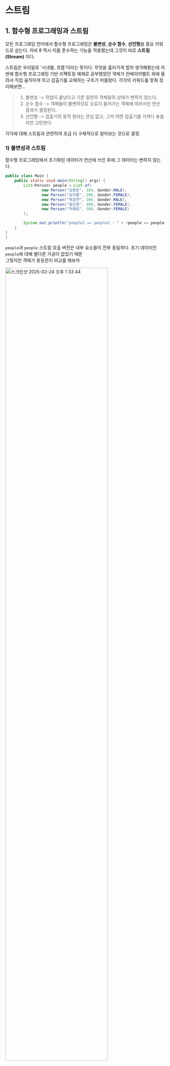 # 스트림

## 1. 함수형 프로그래밍과 스트림

모든 프로그래밍 언어에서 함수형 프로그래밍은 **불변성**, **순수 함수**, **선언형**을 중요 키워드로 삼는다. 자바 8 역시 이를 준수하는 기능을 적용했는데 그것이 바로 **스트림(Stream)** 이다.

스트림은 우리말로 '시냇물, 흐름'이라는 뜻이다. 무엇을 흘러가게 할까 생각해봤는데 저번에 함수형 프로그래밍 기반 리팩토링 예제로 공부했었던 객체가 컨베이어벨트 위에 올려서 직접 움직이게 하고 검출기를 교체하는 구조가 떠올랐다. 각각의 키워드를 맞춰 정리해보면...

>1. 불변성 -> 작업이 끝났다고 기존 일련의 객체들의 상태가 변하지 않는다.
>2. 순수 함수 -> 객체들이 불변하므로 오로지 들어가는 객체에 따라서만 연산 결과가 결정된다.
>3. 선언형 -> 검출기의 동작 원리는 관심 없고, 그저 어떤 검출기를 가져다 놓을지만 고민한다.

각각에 대해 스트림과 관련하여 조금 더 구체적으로 알아보는 것으로 결정.

### 1) 불변성과 스트림

함수형 프로그래밍에서 초기화된 데이터가 연산에 쓰인 후에 그 데이터는 변하지 않는다.

```java
public class Main {
    public static void main(String[] args) {
        List<Person> people = List.of(
                new Person("김동준", 184, Gender.MALE),
                new Person("송아름", 200, Gender.FEMALE),
                new Person("채호연", 300, Gender.MALE),
                new Person("홍은영", 400, Gender.FEMALE),
                new Person("허예림", 500, Gender.FEMALE)
        );

        System.out.println("people1 == people2 : " + (people == people.stream().toList()));
    }
}
}
```

`people`과 `people` 스트림 호출 버전은 내부 요소들이 전부 동일하다. 초기 데이터인 `people`에 대해 별다른 가공이 없었기 때문\
그렇지만 객체가 동등한지 비교를 해보자

<img width="80%" alt="스크린샷 2025-02-24 오후 1 33 44" src="https://github.com/user-attachments/assets/9f75cfd2-7c91-45de-9a32-40e7dc6c8b5d" />

객체가 다르게 뜨는 이유는, 스트림 연산이 새로운 객체를 내뱉기 때문이다. 즉, 초기 데이터를 건드려서 기존 객체를 수정하지 않는다. 참고로 자바에서 객체의 `==`는 동일한 메모리 주소 참조 여부를 검증하는 데에 쓰인다. 결론은 초기 데이터의 **불변성**이 지켜진다.

### 2) 순수 함수와 스트림

데이터의 초기 불변성이 지켜지기 때문에, 연산 과정에서 데이터가 훼손될 우려가 없으므로 원하는 결과가 나오는 책임은 연산을 담당하는 검출기만 잘 동작하면 된다. 어찌됐든 함수형 프로그래밍 페러다임은 메소드 실행을 통해 외부의 값 변경에 대한 위험 시도를 없애는 것이 주요 목적이기 떄문이다. 앞서 말한 외부의 값 변경으로 인한 부작용을 **사이드 이펙트(Side Effect)** 혹은 부수 효과라고 부르는데, 사실 프로그래밍 관점에서 내가 동일한 입력값을 넣었음에도 매번 다른 값이 나오면 그것은 정상적인 연산은 아니다. 함수형 프로그래밍은 이를 절대적으로 중요시하므로 결국 외부 변수로 파생되는 사이드 이펙트를 없애려 하고, 이 사이드 이펙트가 없는 함수를 **순수 함수**라고 한다.

스트림은 동일한 입력값에 대해 동일한 연산을 수행하면 몇 번을 수행해도 동일한 결과가 나오도록 설계되어 있다. 즉, 스트림으로 수행되는 연산은 순수 함수 기반임을 알 수 있다.

### 3) 선언형과 스트림

기존의 필터는 명령형이었으면 이렇게 작성된다.

```java
List<Element> result;

for (Element e: List) {
    if (e.isMeetTheCreteria) result.add(e);
}
```

각각의 요소들에 대해 어떤 연산인지를 정의(선언)하고, 그 연산에 대해서 정의(명령)하는 과정이 필요했다.\
이것이 스트림으로 바뀌면 다음처럼 간결해진다.

```java
result.stream().filter(Element::isMeetTHeCreteria).toList();
```

각각의 요소들에 대해 어떤 연산이지를 정의(선언)하는 데에서 끝난다. 그 내부 동작은 개발자가 알 필요가 없어진다. 즉, **스트림은 선언형**이다.

## 2. 스트림 vs 컬렉션

얼핏 보면 컬렉션의 연산과 다를 바가 없지만, 실제로는 큰 차이가 있으면서도 컬렉션의 연산처럼 동작하게 하여 동일한 결과를 반환한다.

>- 저장소 없음 : 컬렉션은 일반적으로 물리적 데이터 집합인 반면, 스트림은 작업 파이프라인에 제공되는 논리적인 뷰
>- 본질적 기능 : 스트림에 대한 작업은 결과를 생성하지만 그 소스는 수정되지 않음. 예를 들어 스트림에 필터링을 호출하면 원래 컬렉션에서 스트림을 제거하는 대신 새 스트림을 반환
>- 지연 연산: 필터링, 매핑 등과 같은 많은 스트림 연산을 한꺼번에 묶어 터미널 연산을 사용하여 한 번에 실행. 이 기법은 연산을 처리하기 위한 최적화된 실행 전략 생성
>- 무제한 사이즈: 컬렉션과 다르게 무한 스트림이 존재. limit(n) 또는 findFirst()와 같은 단락 연산을 사용하면 무한 스트림에 대한 계산을 유한한 시간 내에 완료
>- 소모성: 스트림의 요소는 스트림의 수명 동안 한 번만 방문. 반복자와 마찬가지로 소스의 동일한 요소를 다시 방문하려면 새 스트림을 생성해야 함

이들 중에서 핵심은 **지연 연산**과 **소모성**이다. 지연 실행을 이해하면 무제한 사이즈가 자연스럽게 연계되고, 소모성을 이해하면 저장소 없음이 자연스럽게 연계된다.

### 1) 지연 연산

다른 말로는 지연 연산이라고도 할 수 있다. 아래와 같은 일련의 데이터가 있다.

```java
public static void main(String[] args) {
    List<Person> people = List.of(
            new Person("김동준", 184, Gender.MALE),
            new Person("송아름", 200, Gender.FEMALE),
            new Person("채호연", 300, Gender.MALE),
            new Person("홍은영", 400, Gender.FEMALE),
            new Person("허예림", 500, Gender.FEMALE)
    );

    // ...
```

그리고 이것들을 신장 기준에 따라서 분류를 하는 메소드를 명령형(반복문)과 선언형(스트림)으로 나눠서 작성해본다.

```java
// 명령형
static void calculateByCollection(List<Person> people) {
    List<Person> result = new ArrayList<>();

    for (Person person: people) {
        if (person.height() < 300) result.add(person);
    }

    System.out.println(result);
}

// 선언형
static void calculateByStream(List<Person> people) {
    List<Person> result = people.stream()
            .filter(p -> p.height() < 300)
            .toList();

    System.out.println(result);
}
```

이제 각 메소드를 실행하면서 디버깅을 해본다. 먼저 명령형으로 작성한 경우부터 확인해보자.

<img width="80%" alt="스크린샷 2025-02-25 오후 4 44 17" src="https://github.com/user-attachments/assets/aedce8f0-4894-4afc-a8ca-5a2fdb4e346a" />

코드 라인에 따라 반복문 내부에서 연산(`person.height() < 300`)이 이뤄지면서 조건을 만족하는 요소(`Person`)를 결과 리스트(`result`)에 담는 과정이 실시간으로 이뤄지고 있다. 반면 스트림 연산이 이뤄지는 경우는 아래와 같다.

<img width="80%" alt="스크린샷 2025-02-25 오후 4 52 02" src="https://github.com/user-attachments/assets/5e6fd30a-1fb2-479f-a3b2-ff8746ca4032" />

파란색 라인(34번째 라인)까지 디버깅이 이뤄져도 아까 반복문과는 다르게 연산이 이뤄지지 않는 것을 확인할 수 있다. 즉, 최종 연산인 `toList()`가 호출될 때까지 연산이 이뤄지지 않는다. 여기서 `toList()`를 호출하면 작성해둔 람다식으로 넘어가 연산이 이뤄지게 된다.

<img width="80%" alt="스크린샷 2025-02-25 오후 4 54 45" src="https://github.com/user-attachments/assets/ca81bbaa-33f6-4bd5-851d-3ea5b5cee2f0" />

실제로 아래와 같이 로그를 각 중간 연산마다 남기고 코드를 실행해보면 로그가 다음처럼 나온다.

```java
List<Person> people = List.of(
        new Person("김동준", 184, Gender.MALE),
        new Person("송아름", 200, Gender.FEMALE),
        new Person("채호연", 300, Gender.MALE),
        new Person("홍은영", 400, Gender.FEMALE),
        new Person("허예림", 500, Gender.FEMALE)
);

List<String> result = people.stream()
        .peek(
                person -> System.out.println("> 초기 데이터 명칭: " + person.name())
        )
        .filter(
                person -> {
                    System.out.println("필터링 데이터 명칭: " + person.name());
                    return person.height() < 300;
                }
        )
        .map(
                person -> {
                    System.out.println("매핑 데이터 명칭: " + person.name());
                    return "키가 작은 " + person.name();
                }
        )
        .toList();

System.out.println(result);
```
```bash
> 초기 데이터 명칭: 김동준
필터링 데이터 명칭: 김동준
매핑 데이터 명칭: 김동준
> 초기 데이터 명칭: 송아름
필터링 데이터 명칭: 송아름
매핑 데이터 명칭: 송아름
> 초기 데이터 명칭: 채호연
필터링 데이터 명칭: 채호연
> 초기 데이터 명칭: 홍은영
필터링 데이터 명칭: 홍은영
> 초기 데이터 명칭: 허예림
필터링 데이터 명칭: 허예림
[키가 작은 김동준, 키가 작은 송아름]
```

로그를 확인하면, 각 요소에 대한 연산이 전부 이뤄지고 나서 다음 연산으로 넘어가게 된다. 이를 명령형에서 생각했으면 중간 연산마다 모든 요소를 비교하고, 또 비교하고... 하는 형식으로 돌아갔을 것을 스트림에서는 한 요소에 대한 모든 연산을 일괄적으로(즉, 최종 연산이 확인되고 나서 그제야 연산이 이뤄지는 방식으로) 이뤄지게 된다. 이 점이 스트림의 **지연 연산(지연 실행)** 특성을 담고 있다.

스트림이 지연 연산 전략을 채택한 이유는 바로 **실행의 최적화와 리소스 절약** 때문이다. 현재는 결과를 전부 반환하지만 만약 좀 더 복잡하게 생각해서 아래와 같은 요구사항과 그에 따른 의사코드를 비교하자.

> 키가 300을 넘거나 같지 않은 사람 중 첫 번째 사람을 찾자

```java
// 명령형

// 키가 300 미만인 사람 찾기
for (초기 데이터 요소들) {
    if (키 < 300) 중간 결과에 담기;
};

// 중간 결과 중 처음 마주하는 사람 찾기
for (중간 데이터 요소들) {
    if (인덱스가 0인가?) {
        최종 결과에 담기;
        break;
    };
};

```

두 번의 반복문을 거침으로써 시간 복잡도는 `초기 데이터 개수 * 중간 데이터 개수`만큼 연산된다. 어차피 중간 데이터는 `break`가 적용돼도 초기 데이터 개수에 따라 해당 로직의 실행시간이 결정되고 열심히 연산했음에도 불구하고 처음 마주한 데이터 외에는 전부 버려지게 되는 불필요한 작업이 된다. 이것을 스트림에서는 아래처럼 흘러가게 된다.

```java
// 스트림

// 첫 번째 요소부터 연산: 키가 300 미만 검증(filter(p -> p.height() < 300))
김동준 해당

// 최종 연산에서 처음 마주하는 사람 반환(findFirst())
김동준 반환
```

시간 복잡도는 최악의 경우에도 `초기 데이터 중 모든 연산을 만족하는 요소의 개수`까지 보장된다. 어떤 경우여도 명령형으로 연산하는 것보다 성능적으로 이점을 가져갈 수 있기 때문에 지연 연산 전략을 채택했다고 볼 수 있다. 이 점 때문에 스트림에서 가능한 개념이 **무한 스트림**인데, 어차피 무한한 길이의 리스트를 생각해도 최종 연산에서 한정하는 것이 논리적으로 당연하기 때문에 지연 연산 전략을 통해 무한 스트림의 활용 역시 자연스럽다.

```java
IntStream.iterate(1, n -> n + 1) // 1부터 시작해서 1씩 증가하는 무한 스트림
        .limit(10) // 처음 10개만 가져오기
        .forEach(System.out::println); // 출력
``` 

### 2) 소모성

스트림은 많은 중간 연산들을 거쳐서 최종 연산이 이뤄지게 된다. 중간 연산들은 매핑, 슬라이싱, 필터링, 검색 등에 해당하는 연산이고, 최종 연산은 전체 리스트화, 부분 리스트화 등에 해당하는 연산이다. 여기서 중간 연산은 **새로운 스트림을 반환**하고, 최종 연산은 **스트림을 소모**한다는 특징이 있다. 그래서 최종 연산이 마무리된 스트림은 이미 소모됐기 때문에 다시 사용하면 런타임 예외가 발생한다.

```java
public static void main(String[] args) {
    List<Person> people = List.of(
            new Person("김동준", 184, Gender.MALE),
            new Person("송아름", 200, Gender.FEMALE),
            new Person("채호연", 300, Gender.MALE),
            new Person("홍은영", 400, Gender.FEMALE),
            new Person("허예림", 500, Gender.FEMALE)
    );

    // 중간 연산 : 새로운 스트림 반환
    Stream<String> stream = people.stream()
            .peek(person -> System.out.println("> 초기 데이터 명칭: " + person.name()))
            .filter(person -> {
                        System.out.println("필터링 데이터 명칭: " + person.name());
                        return person.height() < 300;})
            .map(person -> {
                        System.out.println("매핑 데이터 명칭: " + person.name());
                        return "키가 작은 " + person.name();});

    // 최종 연산 : 스트림 소모
    stream.forEach(System.out::println);

    // 이미 소모됐기 때문에 문법적으로는 옳으나 런타임 예외가 발생
    stream.forEach(System.out::println);
}
```

<img width="80%" alt="스크린샷 2025-02-25 오후 6 44 50" src="https://github.com/user-attachments/assets/38829aa6-7f2e-41f9-a532-35fde20881fe" />


앞서 말했듯, 스트림은 지연 연산 전략을 채택했다. 즉, 최종 연산이 호출되기 전까지 연산은 미뤄지게 된다.

위에서 본 코드에서 `Stream<String>` 타입의 `stream` 변수에는 **중간 연산까지의 중간 결과가 담겨져 있는 것이 아니다.** 그저 연산을 어떻게 할 지에 대한 정보만을 가지고 있을 뿐이다. 이 특징이 스트림이 파이프라인을 제공한다는 점과 통하는 부분인데, 말 그대로 **연산을 위한 파이프라인(방법)을 제공하는 데에 그칠 뿐, 중간 연산 결과를 어딘가에 저장하지 않는다.**

중간 연산 방법만을 명시했을 뿐인데 최종 연산 시점에서 유연한 계산이 가능해지는 이유는, 저번에 익혔던 람다식의 변수 캡처가 여기서 적용되기 때문이다. 중간 연산마다 고차함수 인자로써 들어있는 람다식이 외부의 초기 데이터를 캡처해서 연산에 활용하게 되는 것이다.

마지막으로 최종 연산이 이뤄지면 스트림은 소모되며, 이는 메모리 어딘가에 저장하지 않음을 의미한다. 이를 통해 메모리 효율성을 이뤄낼 수 있게 된다.
